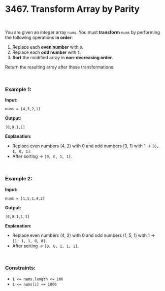 # 3467. Transform Array by Parity

<br>

You are given an integer array `nums`.
You must **transform** `nums` by performing the following operations **in order**:

1. Replace each **even number** with `0`.
2. Replace each **odd number** with `1`.
3. **Sort** the modified array in **non-decreasing order**.

Return the resulting array after these transformations.

<br>

### Example 1:

**Input:**

```
nums = [4,3,2,1]
```

**Output:**

```
[0,0,1,1]
```

**Explanation:**

* Replace even numbers (4, 2) with 0 and odd numbers (3, 1) with 1 → `[0, 1, 0, 1]`.
* After sorting → `[0, 0, 1, 1]`.

<br>

### Example 2:

**Input:**

```
nums = [1,5,1,4,2]
```

**Output:**

```
[0,0,1,1,1]
```

**Explanation:**

* Replace even numbers (4, 2) with 0 and odd numbers (1, 5, 1) with 1 → `[1, 1, 1, 0, 0]`.
* After sorting → `[0, 0, 1, 1, 1]`.

<br>

### Constraints:

* `1 <= nums.length <= 100`
* `1 <= nums[i] <= 1000`